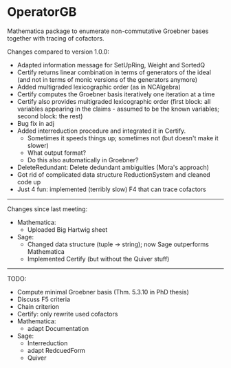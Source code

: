 # OperatorGB
Mathematica package to enumerate non-commutative Groebner bases together with tracing of cofactors.

Changes compared to version 1.0.0:
  * Adapted information message for SetUpRing, Weight and SortedQ
  * Certify returns linear combination in terms of generators of the ideal (and not in terms of monic versions of the generators anymore)
  * Added multigraded lexicographic order (as in NCAlgebra)
  * Certify computes the Groebner basis iteratively one iteration at a time
  * Certify also provides multigraded lexicographic order (first block: all variables appearing in the claims - assumed to be the known variables; second block: the rest)
  * Bug fix in adj
  * Added interreduction procedure and integrated it in Certify.
      - Sometimes it speeds things up; sometimes not (but doesn't make it slower)
      - What output format?
      - Do this also automatically in Groebner?
 * DeleteRedundant: Delete dedundant ambiguities (Mora's approach)
  * Got rid of complicated data structure ReductionSystem and cleaned code up
  * Just 4 fun: implemented (terribly slow) F4 that can trace cofactors
  ---------
  Changes since last meeting:
  * Mathematica:
    - Uploaded Big Hartwig sheet
 * Sage:
   - Changed data structure (tuple -> string); now Sage outperforms Mathematica
   - Implemented Certify (but without the Quiver stuff)
  ________
  TODO:
  * Compute minimal Groebner basis (Thm. 5.3.10 in PhD thesis)
  * Discuss F5 criteria
  * Chain criterion
  * Certify: only rewrite used cofactors
  * Mathematica:
    - adapt Documentation
  * Sage:
    - Interreduction
    - adapt RedcuedForm 
    - Quiver
  
  
